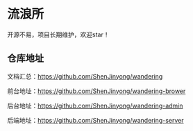 # 流浪所

开源不易，项目长期维护，欢迎star！

## 仓库地址

文档汇总：https://github.com/ShenJinyong/wandering

前台地址：https://github.com/ShenJinyong/wandering-brower

后台地址：https://github.com/ShenJinyong/wandering-admin

后端地址：https://github.com/ShenJinyong/wandering-server

## 